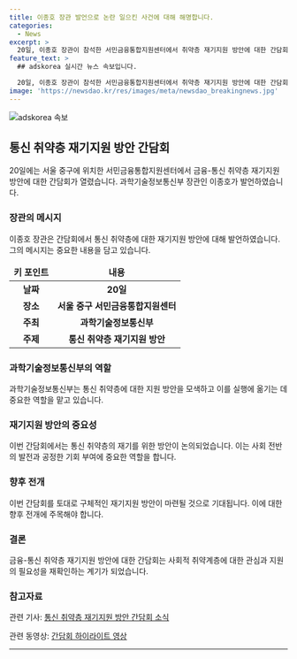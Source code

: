 ```yaml
---
title: 이종호 장관 발언으로 논란 일으킨 사건에 대해 해명합니다.
categories:
  - News
excerpt: >
  20일, 이종호 장관이 참석한 서민금융통합지원센터에서 취약층 재기지원 방안에 대한 간담회가 열렸다. 이번 간담회는 금융과 통신 분야에서의 취약층 지원을 논의하며, 사회적 책임을 다하는 모습을 보였다.
feature_text: >
  ## adskorea 실시간 뉴스 속보입니다.

  20일, 이종호 장관이 참석한 서민금융통합지원센터에서 취약층 재기지원 방안에 대한 간담회가 열렸다. 이번 간담회는 금융과 통신 분야에서의 취약층 지원을 논의하며, 사회적 책임을 다하는 모습을 보였다.
image: 'https://newsdao.kr/res/images/meta/newsdao_breakingnews.jpg'
---
```


<p><img src="https://newsdao.kr/res/images/meta/newsdao_breakingnews.jpg" alt="adskorea 속보" /></p>

<h2 data-ke-size="size26">통신 취약층 재기지원 방안 간담회</h2>

<p data-ke-size="size16">20일에는 서울 중구에 위치한 서민금융통합지원센터에서 금융-통신 취약층 재기지원 방안에 대한 간담회가 열렸습니다. 과학기술정보통신부 장관인 이종호가 발언하였습니다.</p>

<h3>장관의 메시지</h3>

<p data-ke-size="size16">이종호 장관은 간담회에서 통신 취약층에 대한 재기지원 방안에 대해 발언하였습니다. 그의 메시지는 중요한 내용을 담고 있습니다.</p>

<table>
<thead>
<tr>
<td style="text-align: center; height: 17px;"><b>키 포인트</b></td>
<td style="text-align: center; height: 17px;"><b>내용</b></td>
</tr>
</thead>
<tbody>
<tr>
<td style="text-align: center; height: 17px;"><b>날짜</b></td>
<td style="text-align: center; height: 17px;"><b>20일</b></td>
</tr>
<tr>
<td style="text-align: center; height: 17px;"><b>장소</b></td>
<td style="text-align: center; height: 17px;"><b>서울 중구 서민금융통합지원센터</b></td>
</tr>
<tr>
<td style="text-align: center; height: 17px;"><b>주최</b></td>
<td style="text-align: center; height: 17px;"><b>과학기술정보통신부</b></td>
</tr>
<tr>
<td style="text-align: center; height: 17px;"><b>주제</b></td>
<td style="text-align: center; height: 17px;"><b>통신 취약층 재기지원 방안</b></td>
</tr>
</tbody>
</table>

<h3>과학기술정보통신부의 역할</h3>

<p data-ke-size="size16">과학기술정보통신부는 통신 취약층에 대한 지원 방안을 모색하고 이를 실행에 옮기는 데 중요한 역할을 맡고 있습니다.</p>

<h3>재기지원 방안의 중요성</h3>

<p data-ke-size="size16">이번 간담회에서는 통신 취약층의 재기를 위한 방안이 논의되었습니다. 이는 사회 전반의 발전과 공정한 기회 부여에 중요한 역할을 합니다.</p>

<h3>향후 전개</h3>

<p data-ke-size="size16">이번 간담회를 토대로 구체적인 재기지원 방안이 마련될 것으로 기대됩니다. 이에 대한 향후 전개에 주목해야 합니다.</p>

<h3>결론</h3>

<p data-ke-size="size16">금융-통신 취약층 재기지원 방안에 대한 간담회는 사회적 취약계층에 대한 관심과 지원의 필요성을 재확인하는 계기가 되었습니다. </p>

<h3>참고자료</h3>

<p data-ke-size="size16">관련 기사: <a href="https://www.example.com/news/article1">통신 취약층 재기지원 방안 간담회 소식</a></p>

<p data-ke-size="size16">관련 동영상: <a href="https://www.example.com/video/conference">간담회 하이라이트 영상</a></p>

<hr>

